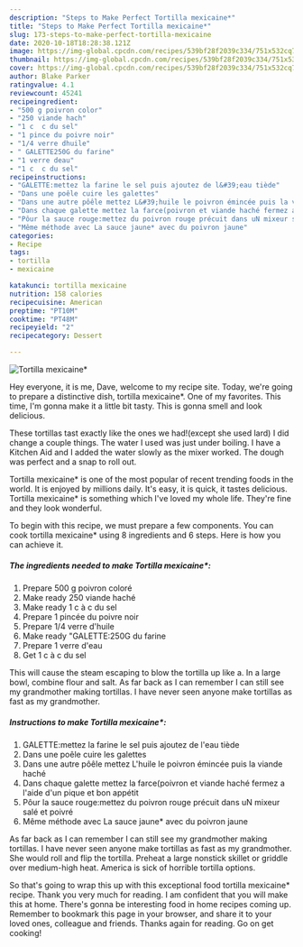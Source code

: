 ```yaml
---
description: "Steps to Make Perfect Tortilla mexicaine*"
title: "Steps to Make Perfect Tortilla mexicaine*"
slug: 173-steps-to-make-perfect-tortilla-mexicaine
date: 2020-10-18T18:28:38.121Z
image: https://img-global.cpcdn.com/recipes/539bf28f2039c334/751x532cq70/tortilla-mexicaine-photo-principale-de-la-recette.jpg
thumbnail: https://img-global.cpcdn.com/recipes/539bf28f2039c334/751x532cq70/tortilla-mexicaine-photo-principale-de-la-recette.jpg
cover: https://img-global.cpcdn.com/recipes/539bf28f2039c334/751x532cq70/tortilla-mexicaine-photo-principale-de-la-recette.jpg
author: Blake Parker
ratingvalue: 4.1
reviewcount: 45241
recipeingredient:
- "500 g poivron color"
- "250 viande hach"
- "1 c  c du sel"
- "1 pince du poivre noir"
- "1/4 verre dhuile"
- " GALETTE250G du farine"
- "1 verre deau"
- "1 c  c du sel"
recipeinstructions:
- "GALETTE:mettez la farine le sel puis ajoutez de l&#39;eau tiède"
- "Dans une poêle cuire les galettes"
- "Dans une autre pôêle mettez L&#39;huile le poivron émincée puis la viande haché"
- "Dans chaque galette mettez la farce(poivron et viande haché fermez a l&#39;aide d&#39;un pique et bon appétit"
- "Pôur la sauce rouge:mettez du poivron rouge précuit dans uN mixeur salé et poivré"
- "Même méthode avec La sauce jaune* avec du poivron jaune"
categories:
- Recipe
tags:
- tortilla
- mexicaine

katakunci: tortilla mexicaine 
nutrition: 158 calories
recipecuisine: American
preptime: "PT10M"
cooktime: "PT48M"
recipeyield: "2"
recipecategory: Dessert

---
```



![Tortilla mexicaine*](https://img-global.cpcdn.com/recipes/539bf28f2039c334/751x532cq70/tortilla-mexicaine-photo-principale-de-la-recette.jpg)

Hey everyone, it is me, Dave, welcome to my recipe site. Today, we're going to prepare a distinctive dish, tortilla mexicaine*. One of my favorites. This time, I'm gonna make it a little bit tasty. This is gonna smell and look delicious.

These tortillas tast exactly like the ones we had!(except she used lard) I did change a couple things. The water I used was just under boiling. I have a Kitchen Aid and I added the water slowly as the mixer worked. The dough was perfect and a snap to roll out.

Tortilla mexicaine* is one of the most popular of recent trending foods in the world. It is enjoyed by millions daily. It's easy, it is quick, it tastes delicious. Tortilla mexicaine* is something which I've loved my whole life. They're fine and they look wonderful.


To begin with this recipe, we must prepare a few components. You can cook tortilla mexicaine* using 8 ingredients and 6 steps. Here is how you can achieve it.

<!--inarticleads1-->

##### The ingredients needed to make Tortilla mexicaine*:

1. Prepare 500 g poivron coloré
1. Make ready 250 viande haché
1. Make ready 1 c à c du sel
1. Prepare 1 pincée du poivre noir
1. Prepare 1/4 verre d&#39;huile
1. Make ready  &#34;GALETTE:250G du farine
1. Prepare 1 verre d&#39;eau
1. Get 1 c à c du sel


This will cause the steam escaping to blow the tortilla up like a. In a large bowl, combine flour and salt. As far back as I can remember I can still see my grandmother making tortillas. I have never seen anyone make tortillas as fast as my grandmother. 

<!--inarticleads2-->

##### Instructions to make Tortilla mexicaine*:

1. GALETTE:mettez la farine le sel puis ajoutez de l&#39;eau tiède
1. Dans une poêle cuire les galettes
1. Dans une autre pôêle mettez L&#39;huile le poivron émincée puis la viande haché
1. Dans chaque galette mettez la farce(poivron et viande haché fermez a l&#39;aide d&#39;un pique et bon appétit
1. Pôur la sauce rouge:mettez du poivron rouge précuit dans uN mixeur salé et poivré
1. Même méthode avec La sauce jaune* avec du poivron jaune


As far back as I can remember I can still see my grandmother making tortillas. I have never seen anyone make tortillas as fast as my grandmother. She would roll and flip the tortilla. Preheat a large nonstick skillet or griddle over medium-high heat. America is sick of horrible tortilla options. 

So that's going to wrap this up with this exceptional food tortilla mexicaine* recipe. Thank you very much for reading. I am confident that you will make this at home. There's gonna be interesting food in home recipes coming up. Remember to bookmark this page in your browser, and share it to your loved ones, colleague and friends. Thanks again for reading. Go on get cooking!
